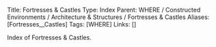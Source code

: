 Title: Fortresses & Castles
Type: Index
Parent: WHERE / Constructed Environments / Architecture & Structures / Fortresses & Castles
Aliases: [Fortresses__Castles]
Tags: [WHERE]
Links: []

Index of Fortresses & Castles.
